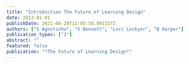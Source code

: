 ```yaml
---
title: "Introduction The Future of Learning Design"
date: 2013-01-01
publishDate: 2021-08-20T12:05:58.801337Z
authors: ["S Agostinho", "S Bennett", "Lori Lockyer", "B Harper"]
publication_types: ["2"]
abstract: ""
featured: false
publication: "*The Future of Learning Design*"
---
```


